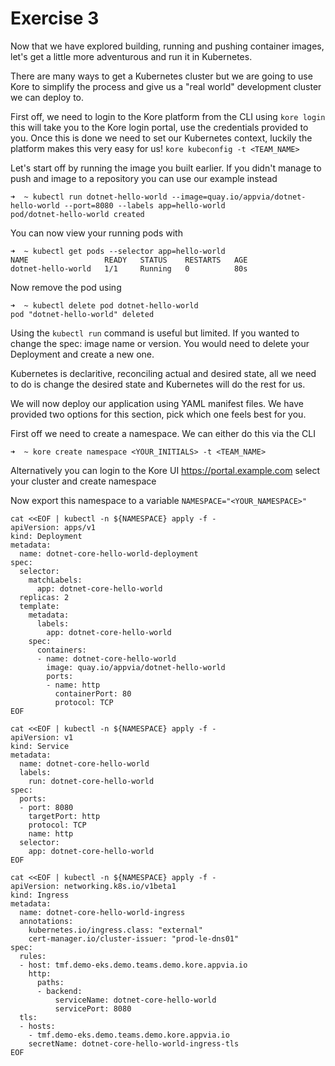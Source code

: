 # Exercise 3

Now that we have explored building, running and pushing container images, let's get a little more adventurous and run it in Kubernetes.

There are many ways to get a Kubernetes cluster but we are going to use Kore to simplify the process and give us a "real world" development cluster we can deploy to.

First off, we need to login to the Kore platform from the CLI using `kore login` this will take you to the Kore login portal, use the credentials provided to you. Once this is done we need to set our Kubernetes context, luckily the platform makes this very easy for us! `kore kubeconfig -t <TEAM_NAME>`

Let's start off by running the image you built earlier. If you didn't manage to push and image to a repository you can use our example instead

```
➜  ~ kubectl run dotnet-hello-world --image=quay.io/appvia/dotnet-hello-world --port=8080 --labels app=hello-world
pod/dotnet-hello-world created
```

You can now view your running pods with 

```
➜  ~ kubectl get pods --selector app=hello-world
NAME                 READY   STATUS    RESTARTS   AGE
dotnet-hello-world   1/1     Running   0          80s
```

Now remove the pod using 

```
➜  ~ kubectl delete pod dotnet-hello-world
pod "dotnet-hello-world" deleted
```

Using the `kubectl run` command is useful but limited. If you wanted to change the spec: image name or version. You would need to delete your Deployment and create a new one.

Kubernetes is declaritive, reconciling actual and desired state, all we need to do is change the desired state and Kubernetes will do the rest for us.

We will now deploy our application using YAML manifest files. We have provided two options for this section, pick which one feels best for you.

First off we need to create a namespace. We can either do this via the CLI 

```
➜  ~ kore create namespace <YOUR_INITIALS> -t <TEAM_NAME>
```

Alternatively you can login to the Kore UI https://portal.example.com select your cluster and create namespace

Now export this namespace to a variable `NAMESPACE="<YOUR_NAMESPACE>"`

```
cat <<EOF | kubectl -n ${NAMESPACE} apply -f -
apiVersion: apps/v1
kind: Deployment
metadata:
  name: dotnet-core-hello-world-deployment
spec:
  selector:
    matchLabels:
      app: dotnet-core-hello-world
  replicas: 2
  template:
    metadata:
      labels:
        app: dotnet-core-hello-world
    spec:
      containers:
      - name: dotnet-core-hello-world
        image: quay.io/appvia/dotnet-hello-world
        ports:
        - name: http
          containerPort: 80
          protocol: TCP
EOF
```
```
cat <<EOF | kubectl -n ${NAMESPACE} apply -f -
apiVersion: v1
kind: Service
metadata:
  name: dotnet-core-hello-world
  labels:
    run: dotnet-core-hello-world
spec:
  ports:
  - port: 8080
    targetPort: http
    protocol: TCP
    name: http
  selector:
    app: dotnet-core-hello-world
EOF
```

```
cat <<EOF | kubectl -n ${NAMESPACE} apply -f -
apiVersion: networking.k8s.io/v1beta1
kind: Ingress
metadata:
  name: dotnet-core-hello-world-ingress
  annotations:
    kubernetes.io/ingress.class: "external"
    cert-manager.io/cluster-issuer: "prod-le-dns01"
spec:
  rules:
  - host: tmf.demo-eks.demo.teams.demo.kore.appvia.io
    http:
      paths:
      - backend:
          serviceName: dotnet-core-hello-world
          servicePort: 8080
  tls:
  - hosts:
    - tmf.demo-eks.demo.teams.demo.kore.appvia.io
    secretName: dotnet-core-hello-world-ingress-tls
EOF
```

